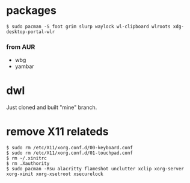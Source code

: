 # packages

```
$ sudo pacman -S foot grim slurp waylock wl-clipboard wlroots xdg-desktop-portal-wlr
```

### from AUR

- wbg
- yambar

# dwl

Just cloned and built "mine" branch.

# remove X11 relateds

```
$ sudo rm /etc/X11/xorg.conf.d/00-keyboard.conf
$ sudo rm /etc/X11/xorg.conf.d/01-touchpad.conf
$ rm ~/.xinitrc
$ rm .Xauthority
$ sudo pacman -Rsu alacritty flameshot unclutter xclip xorg-server xorg-xinit xorg-xsetroot xsecurelock
```
